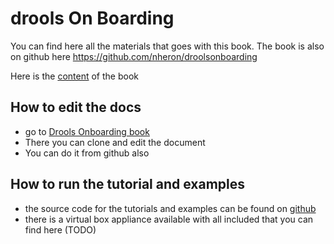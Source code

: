# drools On Boarding

You can find here all the materials that goes with this book.
The book is also on github here https://github.com/nheron/droolsonboarding

Here is the [content](SUMMARY.md) of the book

## How to edit the docs

* go to [Drools Onboarding book](https://www.gitbook.com/book/nheron/droolsonboarding/details)
* There you can clone and edit the document
* You can do it from github also

## How to run the tutorial and examples 

* the source code for the tutorials and examples can be found on [github](https://github.com/nheron/droolscourse)
* there is a virtual box appliance available with all included that you can find here \(TODO\) 

